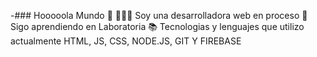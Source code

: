 -### Hooooola Mundo 👋
👩🏻‍💻 Soy una desarrolladora web en proceso
💛 Sigo  aprendiendo en Laboratoria
📚 Tecnologias y lenguajes que utilizo actualmente HTML, JS, CSS, NODE.JS, GIT Y FIREBASE 
<!--
**CarolinaVN/CarolinaVN** is a ✨ _special_ ✨ repository because its `README.md` (this file) appears on your GitHub profile.

Here are some ideas to get you started:

- 🔭 I’m currently working on ...
- 🌱 I’m currently learning ...
- 👯 I’m looking to collaborate on ...
- 🤔 I’m looking for help with ...
- 💬 Ask me about ...
- 📫 How to reach me: ...
- 😄 Pronouns: ...
- ⚡ Fun fact: ...
-->
